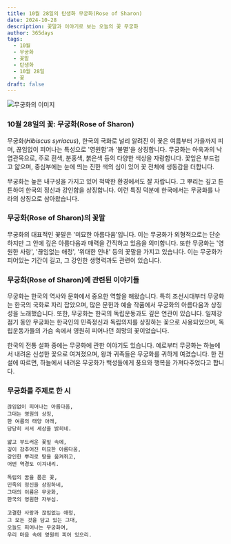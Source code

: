 ```yaml
---
title: 10월 28일의 탄생화 무궁화(Rose of Sharon)
date: 2024-10-28
description: 꽃말과 이야기로 보는 오늘의 꽃 무궁화
author: 365days
tags:
  - 10월
  - 무궁화
  - 꽃말
  - 탄생화
  - 10월 28일
  - 꽃
draft: false
---
```


![무궁화의 이미지](https://cdn.pixabay.com/photo/2022/08/14/07/18/flower-7385082_640.jpg#center)


### 10월 28일의 꽃: 무궁화(Rose of Sharon)

무궁화(*Hibiscus syriacus*), 한국의 국화로 널리 알려진 이 꽃은 여름부터 가을까지 피며, 끊임없이 피어나는 특성으로 '영원함'과 '불멸'을 상징합니다. 무궁화는 아욱과의 낙엽관목으로, 주로 흰색, 분홍색, 붉은색 등의 다양한 색상을 자랑합니다. 꽃잎은 부드럽고 얇으며, 중심부에는 눈에 띄는 진한 색의 심이 있어 꽃 전체에 생동감을 더합니다.

무궁화는 높은 내구성을 가지고 있어 척박한 환경에서도 잘 자랍니다. 그 뿌리는 깊고 튼튼하여 한국의 정신과 강인함을 상징합니다. 이런 특징 덕분에 한국에서는 무궁화를 나라의 상징으로 삼아왔습니다.

### 무궁화(Rose of Sharon)의 꽃말

무궁화의 대표적인 꽃말은 '미묘한 아름다움'입니다. 이는 무궁화가 외형적으로는 단순하지만 그 안에 깊은 아름다움과 매력을 간직하고 있음을 의미합니다. 또한 무궁화는 '영원한 사랑', '끊임없는 애정', '위대한 인내' 등의 꽃말을 가지고 있습니다. 이는 무궁화가 피어있는 기간이 길고, 그 강인한 생명력과도 관련이 있습니다.

### 무궁화(Rose of Sharon)에 관련된 이야기들

무궁화는 한국의 역사와 문화에서 중요한 역할을 해왔습니다. 특히 조선시대부터 무궁화는 한국의 국화로 자리 잡았으며, 많은 문헌과 예술 작품에서 무궁화의 아름다움과 상징성을 노래했습니다. 또한, 무궁화는 한국의 독립운동과도 깊은 연관이 있습니다. 일제강점기 동안 무궁화는 한국인의 민족정신과 독립의지를 상징하는 꽃으로 사용되었으며, 독립운동가들의 가슴 속에서 영원히 피어나던 희망의 꽃이었습니다.

한국의 전통 설화 중에는 무궁화에 관한 이야기도 있습니다. 예로부터 무궁화는 하늘에서 내려온 신성한 꽃으로 여겨졌으며, 왕과 귀족들은 무궁화를 귀하게 여겼습니다. 한 전설에 따르면, 하늘에서 내려온 무궁화가 백성들에게 풍요와 행복을 가져다주었다고 합니다.

### 무궁화를 주제로 한 시

	끊임없이 피어나는 아름다움,
	그대는 영원의 상징,
	한 여름의 태양 아래,
	당당히 서서 세상을 밝히네.
	
	얇고 부드러운 꽃잎 속에,
	깊이 감추어진 미묘한 아름다움,
	강인한 뿌리로 땅을 움켜쥐고,
	어떤 역경도 이겨내리.
	
	독립의 꿈을 품은 꽃,
	민족의 정신을 상징하네,
	그대의 이름은 무궁화,
	한국의 영원한 자부심.
	
	고결한 사랑과 끊임없는 애정,
	그 모든 것을 담고 있는 그대,
	오늘도 피어나는 무궁화여,
	우리 마음 속에 영원히 피어 있으리.